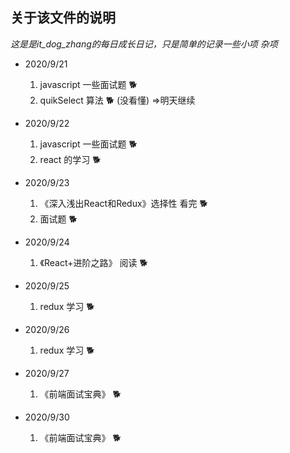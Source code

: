 ## 关于该文件的说明
 *这是是it_dog_zhang的每日成长日记，只是简单的记录一些小项 杂项*


* 2020/9/21
  1. javascript 一些面试题 🐕
  2. quikSelect 算法   🐕  (没看懂) =>明天继续

* 2020/9/22
  1. javascript 一些面试题 🐕
  2. react 的学习 🐕

* 2020/9/23
  1. 《深入浅出React和Redux》选择性 看完 🐕
  2. 面试题 🐕

* 2020/9/24
  1. 《React+进阶之路》 阅读 🐕

* 2020/9/25
  1. redux 学习 🐕

* 2020/9/26
  1. redux 学习 🐕

* 2020/9/27
  1. 《前端面试宝典》 🐕
* 2020/9/30
  1. 《前端面试宝典》 🐕